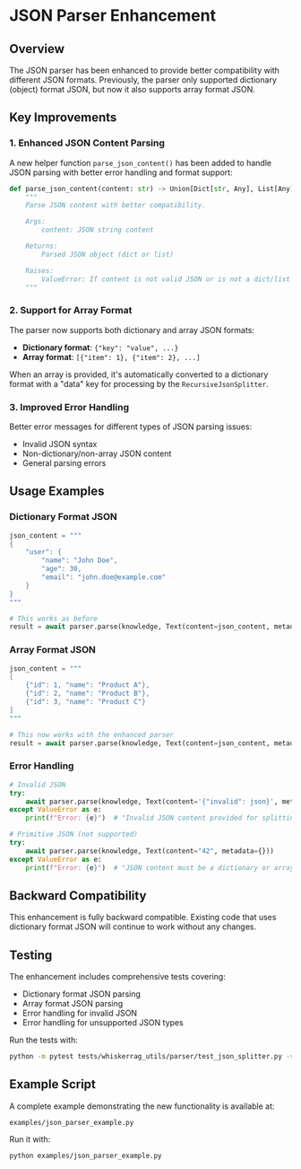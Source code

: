# JSON Parser Enhancement

## Overview

The JSON parser has been enhanced to provide better compatibility with different JSON formats. Previously, the parser only supported dictionary (object) format JSON, but now it also supports array format JSON.

## Key Improvements

### 1. Enhanced JSON Content Parsing

A new helper function `parse_json_content()` has been added to handle JSON parsing with better error handling and format support:

```python
def parse_json_content(content: str) -> Union[Dict[str, Any], List[Any]]:
    """
    Parse JSON content with better compatibility.

    Args:
        content: JSON string content

    Returns:
        Parsed JSON object (dict or list)

    Raises:
        ValueError: If content is not valid JSON or is not a dict/list
    """
```

### 2. Support for Array Format

The parser now supports both dictionary and array JSON formats:

- **Dictionary format**: `{"key": "value", ...}`
- **Array format**: `[{"item": 1}, {"item": 2}, ...]`

When an array is provided, it's automatically converted to a dictionary format with a "data" key for processing by the `RecursiveJsonSplitter`.

### 3. Improved Error Handling

Better error messages for different types of JSON parsing issues:

- Invalid JSON syntax
- Non-dictionary/non-array JSON content
- General parsing errors

## Usage Examples

### Dictionary Format JSON

```python
json_content = """
{
    "user": {
        "name": "John Doe",
        "age": 30,
        "email": "john.doe@example.com"
    }
}
"""

# This works as before
result = await parser.parse(knowledge, Text(content=json_content, metadata={}))
```

### Array Format JSON

```python
json_content = """
[
    {"id": 1, "name": "Product A"},
    {"id": 2, "name": "Product B"},
    {"id": 3, "name": "Product C"}
]
"""

# This now works with the enhanced parser
result = await parser.parse(knowledge, Text(content=json_content, metadata={}))
```

### Error Handling

```python
# Invalid JSON
try:
    await parser.parse(knowledge, Text(content='{"invalid": json}', metadata={}))
except ValueError as e:
    print(f"Error: {e}")  # "Invalid JSON content provided for splitting: ..."

# Primitive JSON (not supported)
try:
    await parser.parse(knowledge, Text(content="42", metadata={}))
except ValueError as e:
    print(f"Error: {e}")  # "JSON content must be a dictionary or array."
```

## Backward Compatibility

This enhancement is fully backward compatible. Existing code that uses dictionary format JSON will continue to work without any changes.

## Testing

The enhancement includes comprehensive tests covering:

- Dictionary format JSON parsing
- Array format JSON parsing
- Error handling for invalid JSON
- Error handling for unsupported JSON types

Run the tests with:

```bash
python -m pytest tests/whiskerrag_utils/parser/test_json_splitter.py -v
```

## Example Script

A complete example demonstrating the new functionality is available at:

```
examples/json_parser_example.py
```

Run it with:

```bash
python examples/json_parser_example.py
```
